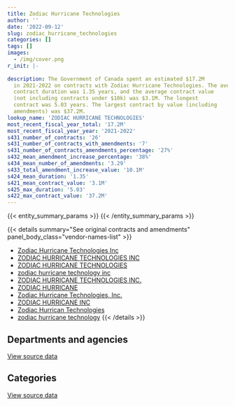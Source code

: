 ```yaml
---
title: Zodiac Hurricane Technologies
author: ''
date: '2022-09-12'
slug: zodiac_hurricane_technologies
categories: []
tags: []
images:
  - /img/cover.png
r_init: |-
  
description: The Government of Canada spent an estimated $17.2M
  in 2021-2022 on contracts with Zodiac Hurricane Technologies. The average
  contract duration was 1.35 years, and the average contract value
  (not including contracts under $10k) was $3.1M. The longest
  contract was 5.03 years. The largest contract by value (including
  amendments) was $37.2M.
lookup_name: 'ZODIAC HURRICANE TECHNOLOGIES'
most_recent_fiscal_year_total: '17.2M'
most_recent_fiscal_year_year: '2021-2022'
s431_number_of_contracts: '26'
s431_number_of_contracts_with_amendments: '7'
s431_number_of_contracts_amendments_percentage: '27%'
s432_mean_amendment_increase_percentage: '38%'
s434_mean_number_of_amendments: '3.29'
s433_total_amendment_increase_value: '10.1M'
s424_mean_duration: '1.35'
s421_mean_contract_value: '3.1M'
s425_max_duration: '5.03'
s422_max_contract_value: '37.2M'
---
```


<script src="/rmarkdown-libs/htmlwidgets/htmlwidgets.js"></script>
<link href="/rmarkdown-libs/datatables-css/datatables-crosstalk.css" rel="stylesheet" />
<script src="/rmarkdown-libs/datatables-binding/datatables.js"></script>
<script src="/rmarkdown-libs/jquery/jquery-3.6.0.min.js"></script>
<link href="/rmarkdown-libs/dt-core-bootstrap/css/dataTables.bootstrap.min.css" rel="stylesheet" />
<link href="/rmarkdown-libs/dt-core-bootstrap/css/dataTables.bootstrap.extra.css" rel="stylesheet" />
<script src="/rmarkdown-libs/dt-core-bootstrap/js/jquery.dataTables.min.js"></script>
<script src="/rmarkdown-libs/dt-core-bootstrap/js/dataTables.bootstrap.min.js"></script>
<link href="/rmarkdown-libs/crosstalk/css/crosstalk.min.css" rel="stylesheet" />
<script src="/rmarkdown-libs/crosstalk/js/crosstalk.min.js"></script>
<script src="/rmarkdown-libs/htmlwidgets/htmlwidgets.js"></script>
<link href="/rmarkdown-libs/datatables-css/datatables-crosstalk.css" rel="stylesheet" />
<script src="/rmarkdown-libs/datatables-binding/datatables.js"></script>
<script src="/rmarkdown-libs/jquery/jquery-3.6.0.min.js"></script>
<link href="/rmarkdown-libs/dt-core-bootstrap/css/dataTables.bootstrap.min.css" rel="stylesheet" />
<link href="/rmarkdown-libs/dt-core-bootstrap/css/dataTables.bootstrap.extra.css" rel="stylesheet" />
<script src="/rmarkdown-libs/dt-core-bootstrap/js/jquery.dataTables.min.js"></script>
<script src="/rmarkdown-libs/dt-core-bootstrap/js/dataTables.bootstrap.min.js"></script>
<link href="/rmarkdown-libs/crosstalk/css/crosstalk.min.css" rel="stylesheet" />
<script src="/rmarkdown-libs/crosstalk/js/crosstalk.min.js"></script>

{{< entity_summary_params >}}
{{< /entity_summary_params >}}

{{< details summary="See original contracts and amendments" panel_body_class="vendor-names-list" >}}
- [Zodiac Hurricane Technologies Inc](https://search.open.canada.ca/en/ct/?sort=contract_value_f%20desc&page=1&search_text=%22Zodiac%20Hurricane%20Technologies%20Inc%22)
- [ZODIAC HURRICANE TECHNOLOGIES INC](https://search.open.canada.ca/en/ct/?sort=contract_value_f%20desc&page=1&search_text=%22ZODIAC%20HURRICANE%20TECHNOLOGIES%20INC%22)
- [ZODIAC HURRICANE TECHNOLOGIES](https://search.open.canada.ca/en/ct/?sort=contract_value_f%20desc&page=1&search_text=%22ZODIAC%20HURRICANE%20TECHNOLOGIES%22)
- [zodiac hurricane technology inc](https://search.open.canada.ca/en/ct/?sort=contract_value_f%20desc&page=1&search_text=%22zodiac%20hurricane%20technology%20inc%22)
- [ZODIAC HURRICANE TECHNOLOGIES INC.](https://search.open.canada.ca/en/ct/?sort=contract_value_f%20desc&page=1&search_text=%22ZODIAC%20HURRICANE%20TECHNOLOGIES%20INC.%22)
- [ZODIAC HURRICANE](https://search.open.canada.ca/en/ct/?sort=contract_value_f%20desc&page=1&search_text=%22ZODIAC%20HURRICANE%22)
- [Zodiac Hurricane Technologies, Inc.](https://search.open.canada.ca/en/ct/?sort=contract_value_f%20desc&page=1&search_text=%22Zodiac%20Hurricane%20Technologies%2c%20Inc.%22)
- [ZODIAC HURRICANE INC](https://search.open.canada.ca/en/ct/?sort=contract_value_f%20desc&page=1&search_text=%22ZODIAC%20HURRICANE%20INC%22)
- [Zodiac Hurrican Technologies](https://search.open.canada.ca/en/ct/?sort=contract_value_f%20desc&page=1&search_text=%22Zodiac%20Hurrican%20Technologies%22)
- [zodiac hurricane technology](https://search.open.canada.ca/en/ct/?sort=contract_value_f%20desc&page=1&search_text=%22zodiac%20hurricane%20technology%22)
{{< /details >}}

## Departments and agencies

<div id="htmlwidget-1" style="width:100%;height:auto;" class="datatables html-widget"></div>
<script type="application/json" data-for="htmlwidget-1">{"x":{"style":"bootstrap","filter":"none","vertical":false,"data":[["<a href=\"/departments/dfo-mpo/\">Fisheries and Oceans Canada<\/a>","<a href=\"/departments/dnd-mdn/\">National Defence<\/a>","<a href=\"/departments/ec/\">Environment and Climate Change Canada<\/a>","<a href=\"/departments/nrcan-rncan/\">Natural Resources Canada<\/a>","<a href=\"/departments/pc/\">Parks Canada<\/a>","<a href=\"/departments/rcmp-grc/\">Royal Canadian Mounted Police<\/a>"],[3575065.42,1737286.08,null,null,null,null],[2868224.4,2425948.76,null,null,15242.1,null],[2782178.74,10635915.08,18927.3,null,null,448588.58],[18100.81,15366559.49,null,22781.72,36256.34,1760589.59]],"container":"<table class=\"table table-striped table-hover row-border order-column display\">\n  <thead>\n    <tr>\n      <th>Department<\/th>\n      <th>2018-2019<\/th>\n      <th>2019-2020<\/th>\n      <th>2020-2021<\/th>\n      <th>2021-2022<\/th>\n    <\/tr>\n  <\/thead>\n<\/table>","options":{"order":[[4,"desc"]],"pageLength":10,"autoWidth":true,"columnDefs":[{"targets":1,"render":"function(data, type, row, meta) {\n    return type !== 'display' ? data : DTWidget.formatCurrency(data, \"$\", 2, 3, \",\", \".\", true, null);\n  }"},{"targets":2,"render":"function(data, type, row, meta) {\n    return type !== 'display' ? data : DTWidget.formatCurrency(data, \"$\", 2, 3, \",\", \".\", true, null);\n  }"},{"targets":3,"render":"function(data, type, row, meta) {\n    return type !== 'display' ? data : DTWidget.formatCurrency(data, \"$\", 2, 3, \",\", \".\", true, null);\n  }"},{"targets":4,"render":"function(data, type, row, meta) {\n    return type !== 'display' ? data : DTWidget.formatCurrency(data, \"$\", 2, 3, \",\", \".\", true, null);\n  }"},{"width":"16%","targets":[1,2,3,4]},{"className":"dt-right","targets":[1,2,3,4]}],"orderClasses":false}},"evals":["options.columnDefs.0.render","options.columnDefs.1.render","options.columnDefs.2.render","options.columnDefs.3.render"],"jsHooks":[]}</script>
<p class="text-right">
<a href="https://github.com/GoC-Spending/contracts-data/tree/main/data/out/vendors/zodiac_hurricane_technologies/summary_by_fiscal_year_by_department.csv" class="source-data-link btn btn-link">View source data</a>
</p>

## Categories

<div id="htmlwidget-2" style="width:100%;height:auto;" class="datatables html-widget"></div>
<script type="application/json" data-for="htmlwidget-2">{"x":{"style":"bootstrap","filter":"none","vertical":false,"data":[["<a href=\"/categories/defence/\">Defence<\/a>","<a href=\"/categories/transportation_and_logistics/\">Transportation and logistics<\/a>"],[1737286.08,3575065.42],[2425948.76,2883466.5],[10635915.08,3249694.62],[15366559.49,1837728.47]],"container":"<table class=\"table table-striped table-hover row-border order-column display\">\n  <thead>\n    <tr>\n      <th>Category<\/th>\n      <th>2018-2019<\/th>\n      <th>2019-2020<\/th>\n      <th>2020-2021<\/th>\n      <th>2021-2022<\/th>\n    <\/tr>\n  <\/thead>\n<\/table>","options":{"order":[[4,"desc"]],"dom":"t","pageLength":30,"autoWidth":true,"columnDefs":[{"targets":1,"render":"function(data, type, row, meta) {\n    return type !== 'display' ? data : DTWidget.formatCurrency(data, \"$\", 2, 3, \",\", \".\", true, null);\n  }"},{"targets":2,"render":"function(data, type, row, meta) {\n    return type !== 'display' ? data : DTWidget.formatCurrency(data, \"$\", 2, 3, \",\", \".\", true, null);\n  }"},{"targets":3,"render":"function(data, type, row, meta) {\n    return type !== 'display' ? data : DTWidget.formatCurrency(data, \"$\", 2, 3, \",\", \".\", true, null);\n  }"},{"targets":4,"render":"function(data, type, row, meta) {\n    return type !== 'display' ? data : DTWidget.formatCurrency(data, \"$\", 2, 3, \",\", \".\", true, null);\n  }"},{"width":"16%","targets":[1,2,3,4]},{"className":"dt-right","targets":[1,2,3,4]}],"orderClasses":false,"lengthMenu":[10,25,30,50,100]}},"evals":["options.columnDefs.0.render","options.columnDefs.1.render","options.columnDefs.2.render","options.columnDefs.3.render"],"jsHooks":[]}</script>
<p class="text-right">
<a href="https://github.com/GoC-Spending/contracts-data/tree/main/data/out/vendors/zodiac_hurricane_technologies/summary_by_fiscal_year_by_category.csv" class="source-data-link btn btn-link">View source data</a>
</p>
